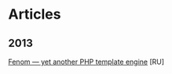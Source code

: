 Articles
========

## 2013

[Fenom — yet another PHP template engine](http://habrahabr.ru/post/169525/) [RU]

